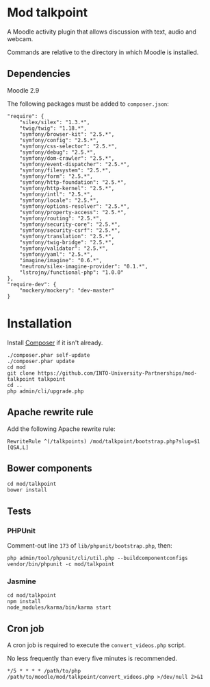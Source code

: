 # Mod talkpoint

A Moodle activity plugin that allows discussion with text, audio and webcam.

Commands are relative to the directory in which Moodle is installed.

## Dependencies

Moodle 2.9

The following packages must be added to `composer.json`:

    "require": {
        "silex/silex": "1.3.*",
        "twig/twig": "1.18.*",
        "symfony/browser-kit": "2.5.*",
        "symfony/config": "2.5.*",
        "symfony/css-selector": "2.5.*",
        "symfony/debug": "2.5.*",
        "symfony/dom-crawler": "2.5.*",
        "symfony/event-dispatcher": "2.5.*",
        "symfony/filesystem": "2.5.*",
        "symfony/form": "2.5.*",
        "symfony/http-foundation": "2.5.*",
        "symfony/http-kernel": "2.5.*",
        "symfony/intl": "2.5.*",
        "symfony/locale": "2.5.*",
        "symfony/options-resolver": "2.5.*",
        "symfony/property-access": "2.5.*",
        "symfony/routing": "2.5.*",
        "symfony/security-core": "2.5.*",
        "symfony/security-csrf": "2.5.*",
        "symfony/translation": "2.5.*",
        "symfony/twig-bridge": "2.5.*",
        "symfony/validator": "2.5.*",
        "symfony/yaml": "2.5.*",
        "imagine/imagine": "0.6.*",
        "neutron/silex-imagine-provider": "0.1.*",
        "lstrojny/functional-php": "1.0.0"
    },
    "require-dev": {
        "mockery/mockery": "dev-master"
    }

# Installation

Install [Composer](https://getcomposer.org/download/) if it isn't already.

    ./composer.phar self-update
    ./composer.phar update
    cd mod
    git clone https://github.com/INTO-University-Partnerships/mod-talkpoint talkpoint
    cd ..
    php admin/cli/upgrade.php

## Apache rewrite rule

Add the following Apache rewrite rule:

    RewriteRule ^(/talkpoints) /mod/talkpoint/bootstrap.php?slug=$1 [QSA,L]

## Bower components

    cd mod/talkpoint
    bower install

## Tests

### PHPUnit

Comment-out line `173` of `lib/phpunit/bootstrap.php`, then:

    php admin/tool/phpunit/cli/util.php --buildcomponentconfigs
    vendor/bin/phpunit -c mod/talkpoint

### Jasmine

    cd mod/talkpoint
    npm install
    node_modules/karma/bin/karma start

## Cron job

A cron job is required to execute the `convert_videos.php` script.

No less frequently than every five minutes is recommended.

    */5 * * * * /path/to/php /path/to/moodle/mod/talkpoint/convert_videos.php >/dev/null 2>&1
